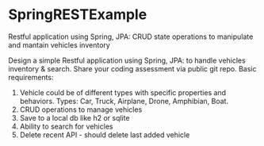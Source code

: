 # SpringRESTExample
Restful application using Spring, JPA: CRUD state operations to manipulate and mantain vehicles inventory


Design a simple Restful application using Spring, JPA: to handle vehicles inventory & search. Share your coding assessment via public git repo.
Basic requirements: 
1) Vehicle could be of different types with specific properties and behaviors. Types: Car, Truck, Airplane, Drone, Amphibian, Boat.
2) CRUD operations to manage vehicles
3) Save to a local db like h2 or sqlite
4) Ability to search for vehicles
5) Delete recent API - should delete last added vehicle 
